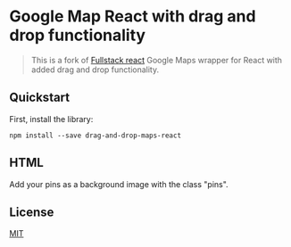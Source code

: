 # Google Map React with drag and drop functionality

> This is a fork of [Fullstack react](https://fullstackreact.github.io/google-maps-react) Google Maps wrapper for React with added drag and drop functionality.

## Quickstart

First, install the library:

```shell
npm install --save drag-and-drop-maps-react
```
## HTML

Add your pins as a background image with the class "pins".


## License
 [MIT](/LICENSE)

